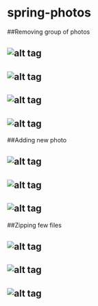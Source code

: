 # spring-photos

##Removing group of photos

![alt tag](https://github.com/Raveleen/spring-photos/blob/master/example-1.png)
---
![alt tag](https://github.com/Raveleen/spring-photos/blob/master/example-2.png)
---
![alt tag](https://github.com/Raveleen/spring-photos/blob/master/example-3.png)
---
![alt tag](https://github.com/Raveleen/spring-photos/blob/master/example-4.png)
---

##Adding new photo

![alt tag](https://github.com/Raveleen/spring-photos/blob/master/example-5.png)
---
![alt tag](https://github.com/Raveleen/spring-photos/blob/master/example-6.png)
---
![alt tag](https://github.com/Raveleen/spring-photos/blob/master/example-7.png)
---

##Zipping few files

![alt tag](https://github.com/Raveleen/spring-photos/blob/master/example-8.png)
---
![alt tag](https://github.com/Raveleen/spring-photos/blob/master/example-9.png)
---
![alt tag](https://github.com/Raveleen/spring-photos/blob/master/example-10.png)
---
